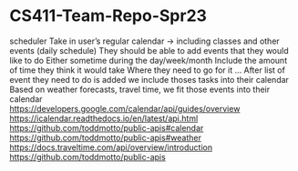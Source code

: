 # CS411-Team-Repo-Spr23

 scheduler 
Take in user’s regular calendar → including classes and other events (daily schedule)
They should be able to add events that they would like to do
Either sometime during the day/week/month
Include the amount of time they think it would take
Where they need to go for it
…
After list of event they need to do is added we include thoses tasks into their calendar
Based on weather forecasts, travel time, <other factors here> we fit those events into their calendar
<br>
https://developers.google.com/calendar/api/guides/overview
 <br>
https://icalendar.readthedocs.io/en/latest/api.html
 <br>
https://github.com/toddmotto/public-apis#calendar
 <br>
https://github.com/toddmotto/public-apis#weather
 <br>
https://docs.traveltime.com/api/overview/introduction 
<br>
https://github.com/toddmotto/public-apis 
